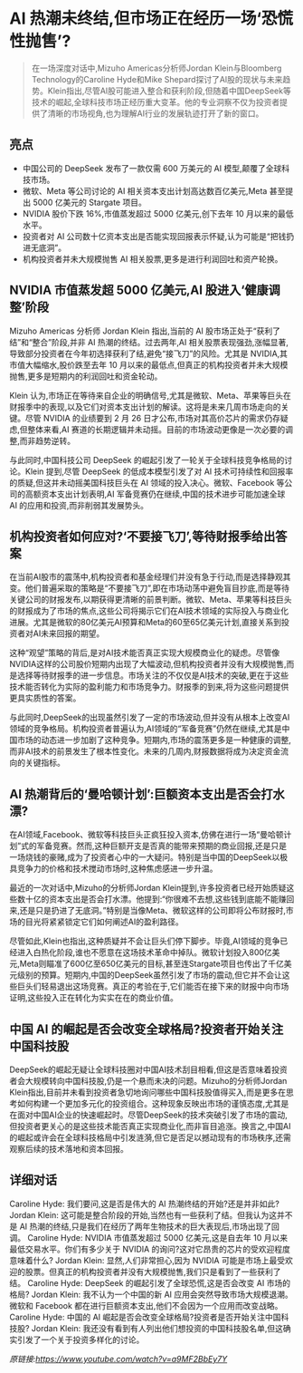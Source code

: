# AI 热潮未终结,但市场正在经历一场‘恐慌性抛售’?

>在一场深度对话中,Mizuho Americas分析师Jordan Klein与Bloomberg Technology的Caroline Hyde和Mike Shepard探讨了AI股的现状与未来趋势。Klein指出,尽管AI股可能进入整合和获利阶段,但随着中国DeepSeek等技术的崛起,全球科技市场正经历重大变革。他的专业洞察不仅为投资者提供了清晰的市场视角,也为理解AI行业的发展轨迹打开了新的窗口。

## 亮点
  
- 中国公司的 DeepSeek 发布了一款仅需 600 万美元的 AI 模型,颠覆了全球科技市场。  
- 微软、Meta 等公司讨论的 AI 相关资本支出计划高达数百亿美元,Meta 甚至提出 5000 亿美元的 Stargate 项目。  
- NVIDIA 股价下跌 16%,市值蒸发超过 5000 亿美元,创下去年 10 月以来的最低水平。  
- 投资者对 AI 公司数十亿资本支出是否能实现回报表示怀疑,认为可能是“把钱扔进无底洞”。  
- 机构投资者并未大规模抛售 AI 相关股票,更多是进行利润回吐和资产轮换。

## NVIDIA 市值蒸发超 5000 亿美元,AI 股进入‘健康调整’阶段
Mizuho Americas 分析师 Jordan Klein 指出,当前的 AI 股市场正处于“获利了结”和“整合”阶段,并非 AI 热潮的终结。过去两年,AI 相关股票表现强劲,涨幅显著,导致部分投资者在今年初选择获利了结,避免“接飞刀”的风险。尤其是 NVIDIA,其市值大幅缩水,股价跌至去年 10 月以来的最低点,但真正的机构投资者并未大规模抛售,更多是短期内的利润回吐和资金轮动。  

Klein 认为,市场正在等待来自企业的明确信号,尤其是微软、Meta、苹果等巨头在财报季中的表现,以及它们对资本支出计划的解读。这将是未来几周市场走向的关键。尽管 NVIDIA 的业绩要到 2 月 26 日才公布,市场对其高价芯片的需求仍存疑虑,但整体来看,AI 赛道的长期逻辑并未动摇。目前的市场波动更像是一次必要的调整,而非趋势逆转。  

与此同时,中国科技公司 DeepSeek 的崛起引发了一轮关于全球科技竞争格局的讨论。Klein 提到,尽管 DeepSeek 的低成本模型引发了对 AI 技术可持续性和回报率的质疑,但这并未动摇美国科技巨头在 AI 领域的投入决心。微软、Facebook 等公司的高额资本支出计划表明,AI 军备竞赛仍在继续,中国的技术进步可能加速全球 AI 的应用和投资,而非削弱其发展势头。

## 机构投资者如何应对?‘不要接飞刀’,等待财报季给出答案
在当前AI股市的震荡中,机构投资者和基金经理们并没有急于行动,而是选择静观其变。他们普遍采取的策略是“不要接飞刀”,即在市场动荡中避免盲目抄底,而是等待关键公司的财报发布,以期获得更清晰的前景判断。微软、Meta、苹果等科技巨头的财报成为了市场的焦点,这些公司将揭示它们在AI技术领域的实际投入与商业化进展。尤其是微软的80亿美元AI预算和Meta的60至65亿美元计划,直接关系到投资者对AI未来回报的期望。

这种“观望”策略的背后,是对AI技术能否真正实现大规模商业化的疑虑。尽管像NVIDIA这样的公司股价短期内出现了大幅波动,但机构投资者并没有大规模抛售,而是选择等待财报季的进一步信息。市场关注的不仅仅是AI技术的突破,更在于这些技术能否转化为实际的盈利能力和市场竞争力。财报季的到来,将为这些问题提供更具实质性的答案。

与此同时,DeepSeek的出现虽然引发了一定的市场波动,但并没有从根本上改变AI领域的竞争格局。机构投资者普遍认为,AI领域的“军备竞赛”仍然在继续,尤其是中国市场的动态进一步加剧了这种竞争。短期内,市场的震荡更多是一种健康的调整,而非AI技术的前景发生了根本性变化。未来的几周内,财报数据将成为决定资金流向的关键指标。

## AI 热潮背后的‘曼哈顿计划’:巨额资本支出是否会打水漂?
在AI领域,Facebook、微软等科技巨头正疯狂投入资本,仿佛在进行一场“曼哈顿计划”式的军备竞赛。然而,这种巨额开支是否真的能带来预期的商业回报,还是只是一场烧钱的豪赌,成为了投资者心中的一大疑问。特别是当中国的DeepSeek以极具竞争力的价格和技术搅动市场时,这种焦虑感进一步升温。  

最近的一次对话中,Mizuho的分析师Jordan Klein提到,许多投资者已经开始质疑这些数十亿的资本支出是否会打水漂。他提到:“你很难不去想,这些钱到底能不能赚回来,还是只是扔进了无底洞。”特别是当像Meta、微软这样的公司即将公布财报时,市场的目光将紧紧锁定它们如何阐述AI的盈利路径。  

尽管如此,Klein也指出,这种质疑并不会让巨头们停下脚步。毕竟,AI领域的竞争已经进入白热化阶段,谁也不愿意在这场技术革命中掉队。微软计划投入800亿美元,Meta则瞄准了600亿至650亿美元的目标,甚至连Stargate项目也传出了千亿美元级别的预算。短期内,中国的DeepSeek虽然引发了市场的震动,但它并不会让这些巨头们轻易退出这场竞赛。真正的考验在于,它们能否在接下来的财报中向市场证明,这些投入正在转化为实实在在的商业价值。

## 中国 AI 的崛起是否会改变全球格局?投资者开始关注中国科技股
DeepSeek的崛起无疑让全球科技圈对中国AI技术刮目相看,但这是否意味着投资者会大规模转向中国科技股,仍是一个悬而未决的问题。Mizuho的分析师Jordan Klein指出,目前并未看到投资者急切地询问哪些中国科技股值得买入,而是更多在思考如何构建一个更加多元化的投资组合。这种现象反映出市场的谨慎态度,尤其是在面对中国AI企业的快速崛起时。尽管DeepSeek的技术突破引发了市场的震动,但投资者更关心的是这些技术能否真正实现商业化,而非盲目追涨。换言之,中国AI的崛起或许会在全球科技格局中引发涟漪,但它是否足以撼动现有的市场秩序,还需观察后续的技术落地和资本回报。

## 详细对话
Caroline Hyde: 我们要问,这是否是伟大的 AI 热潮终结的开始?还是并非如此?
Jordan Klein: 这可能是整合阶段的开始,当然也有一些获利了结。但我认为这并不是 AI 热潮的终结,只是我们在经历了两年生物技术的巨大表现后,市场出现了回调。
Caroline Hyde: NVIDIA 市值蒸发超过 5000 亿美元,这是自去年 10 月以来最低交易水平。你们有多少关于 NVIDIA 的询问?这对它昂贵的芯片的受欢迎程度意味着什么?
Jordan Klein: 显然,人们非常担心,因为 NVIDIA 可能是市场上最受欢迎的股票。但真正的机构投资者并没有大规模抛售,我们只是看到了一些获利了结。
Caroline Hyde: DeepSeek 的崛起引发了全球恐慌,这是否会改变 AI 市场的格局?
Jordan Klein: 我不认为一个中国的新 AI 应用会突然导致市场大规模退潮。微软和 Facebook 都在进行巨额资本支出,他们不会因为一个应用而改变战略。
Caroline Hyde: 中国的 AI 崛起是否会改变全球格局?投资者是否开始关注中国科技股?
Jordan Klein: 我还没有看到有人列出他们想投资的中国科技股名单,但这确实引发了一个关于投资多样化的讨论。

_原链接:https://www.youtube.com/watch?v=a9MF2BbEy7Y_